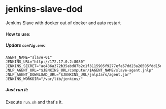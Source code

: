 # jenkins-slave-dod
Jenkins Slave with docker out of docker and auto restart

#### How to use:

##### Update `config.env`:

```
AGENT_NAME="slave-01"
JENKINS_URL="http://172.17.0.2:8080"
JENKINS_SECRET="ac486a372b35abd87b2c1f3115905f9277efa57dd23a26505fdd15d2477b77df"
JNLP_AGENT_URL="$JENKINS_URL/computer/$AGENT_NAME/slave-agent.jnlp"
JNLP_AGENT_DOWNLOAD_URL="$JENKINS_URL/jnlpJars/agent.jar"
JENKINS_WORKDIR="/var/lib/jenkins/"
```

##### Just run it:
Execute `run.sh` and that's it.
